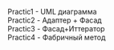 Practic1 - UML диаграмма  
Practic2 - Адаптер + Фасад  
Practic3 - Фасад+Иттератор  
Practic4 - Фабричный метод 
